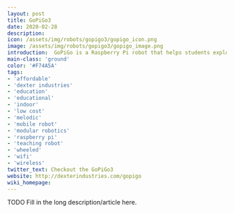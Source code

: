 ```yaml
---
layout: post
title: GoPiGo3
date: 2020-02-28
description:
icon: /assets/img/robots/gopigo3/gopigo_icon.png
image: /assets/img/robots/gopigo3/gopigo_image.png
introduction:  GoPiGo is a Raspberry Pi robot that helps students explore new frontiers in computer science and connect coding to real life problem solving.
main-class: 'ground'
color: '#F74A5A'
tags:
- 'affordable'
- 'dexter industries'
- 'education'
- 'educational'
- 'indoor'
- 'low cost'
- 'melodic'
- 'mobile robot'
- 'modular robotics'
- 'raspberry pi'
- 'teaching robot'
- 'wheeled'
- 'wifi'
- 'wireless'
twitter_text: Checkout the GoPiGo3
website: http://dexterindustries.com/gopigo
wiki_homepage: 
---
```


TODO Fill in the long description/article here.
